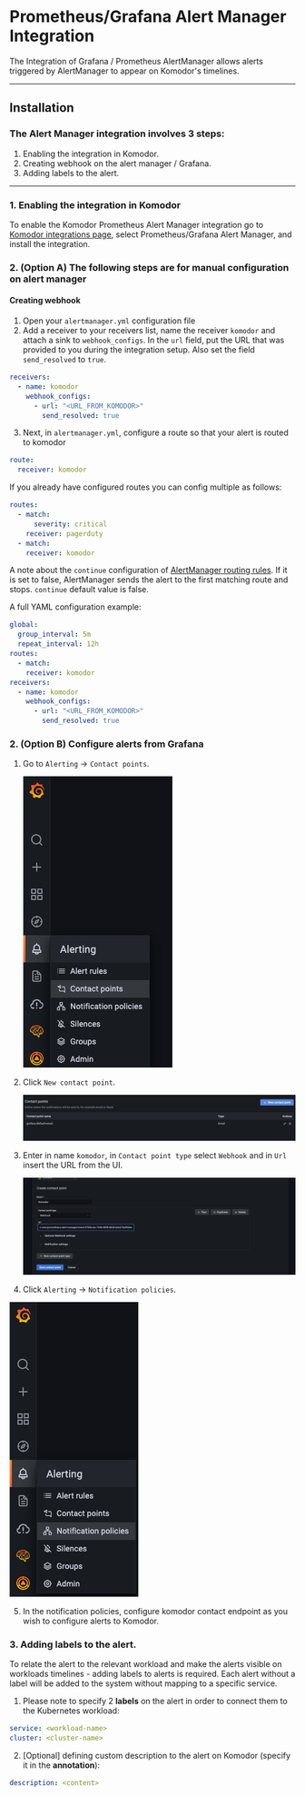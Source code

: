 # Prometheus/Grafana Alert Manager Integration

The Integration of Grafana / Prometheus AlertManager allows alerts triggered by AlertManager to appear on Komodor's timelines.

---

## Installation

### The Alert Manager integration involves 3 steps:

1. Enabling the integration in Komodor.
2. Creating webhook on the alert manager / Grafana.
3. Adding labels to the alert.

---

### 1. Enabling the integration in Komodor

To enable the Komodor Prometheus Alert Manager integration go to [Komodor integrations page](https://app.komodor.com/main/integration), select Prometheus/Grafana Alert Manager, and install the integration.

### 2. (Option A) The following steps are for manual configuration on alert manager

#### Creating webhook

1. Open your `alertmanager.yml` configuration file
2. Add a receiver to your receivers list, name the receiver `komodor` and attach a sink to `webhook_configs`. In the `url` field, put the URL that was provided to you during the integration setup. Also set the field `send_resolved` to `true`.

```yaml
receivers:
  - name: komodor
    webhook_configs:
      - url: "<URL_FROM_KOMODOR>"
        send_resolved: true
```

3. Next, in `alertmanager.yml`, configure a route so that your alert is routed to komodor

```yaml
route:
  receiver: komodor
```

If you already have configured routes you can config multiple as follows:

```yaml
routes:
  - match:
      severity: critical
    receiver: pagerduty
  - match:
    receiver: komodor
```

A note about the `continue` configuration of [AlertManager routing rules](https://prometheus.io/docs/alerting/latest/configuration/#route). If it is set to false, AlertManager sends the alert to the first matching route and stops. `continue` default value is false.

A full YAML configuration example:

```yaml
global:
  group_interval: 5m
  repeat_interval: 12h
routes:
  - match:
    receiver: komodor
receivers:
  - name: komodor
    webhook_configs:
      - url: "<URL_FROM_KOMODOR>"
        send_resolved: true
```

### 2. (Option B) Configure alerts from Grafana

1. Go to `Alerting` -> `Contact points`.

   ![AlertingContactPoints](./img/AlertManagerGrafana/alerting_contact_points.png)

2. Click `New contact point`.

   ![NewContactPoint](./img/AlertManagerGrafana/new_contact_point.png)

3. Enter in name `komodor`, in `Contact point type` select `Webhook` and in `Url` insert the URL from the UI.

   ![ConfigureNewContactPoint](./img/AlertManagerGrafana/configure_new_contact_point.png)

4. Click `Alerting` -> `Notification policies`.

![NotificationPolicies](./img/AlertManagerGrafana/notification_policies.png)

5. In the notification policies, configure komodor contact endpoint as you wish to configure alerts to Komodor.

### 3. Adding labels to the alert.

To relate the alert to the relevant workload and make the alerts visible on workloads timelines - adding labels to alerts is required. Each alert without a label will be added to the system without mapping to a specific service.

1. Please note to specify 2 **labels** on the alert in order to connect them to the Kubernetes workload:

```yaml
service: <workload-name>
cluster: <cluster-name>
```

2. [Optional] defining custom description to the alert on Komodor (specify it in the **annotation**):

```yaml
description: <content>
```
